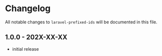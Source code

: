 # Changelog

All notable changes to `laravel-prefixed-ids` will be documented in this file.

## 1.0.0 - 202X-XX-XX

- initial release
